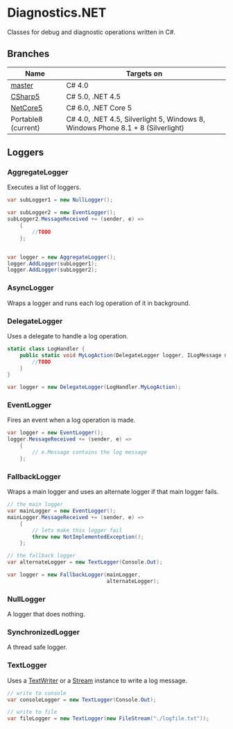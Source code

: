 # Diagnostics.NET

Classes for debug and diagnostic operations written in C#.

## Branches

| Name  | Targets on  |
| ----- | ----------- |
| [master](https://github.com/mkloubert/Diagnostics.NET)  | C# 4.0  |
| [CSharp5](https://github.com/mkloubert/Diagnostics.NET/tree/CSharp5)  | C# 5.0, .NET 4.5  |
| [NetCore5](https://github.com/mkloubert/Diagnostics.NET/tree/NetCore5)  | C# 6.0, .NET Core 5  |
| Portable8 (current)  | C# 4.0, .NET 4.5, Silverlight 5, Windows 8, Windows Phone 8.1 + 8 (Silverlight)  |

## Loggers

### AggregateLogger

Executes a list of loggers.

```csharp
var subLogger1 = new NullLogger();

var subLogger2 = new EventLogger();
subLogger2.MessageReceived += (sender, e) =>
    {
        //TODO
    };


var logger = new AggregateLogger();
logger.AddLogger(subLogger1);
logger.AddLogger(subLogger2);
```

### AsyncLogger

Wraps a logger and runs each log operation of it in background.

### DelegateLogger

Uses a delegate to handle a log operation.

```csharp
static class LogHandler {
    public static void MyLogAction(DelegateLogger logger, ILogMessage msg, ref bool success) {
        //TODO
    }
}

var logger = new DelegateLogger(LogHandler.MyLogAction);
```

### EventLogger

Fires an event when a log operation is made.

```csharp
var logger = new EventLogger();
logger.MessageReceived += (sender, e) =>
    {
        // e.Message contains the log message
    };
```

### FallbackLogger

Wraps a main logger and uses an alternate logger if that main logger fails.

```csharp
// the main logger
var mainLogger = new EventLogger();
mainLogger.MessageReceived += (sender, e) =>
    {
        // lets make this logger fail
        throw new NotImplementedException();
    };

// the fallback logger
var alternateLogger = new TextLogger(Console.Out);

var logger = new FallbackLogger(mainLogger,
                                alternateLogger);
```

### NullLogger

A logger that does nothing.

### SynchronizedLogger

A thread safe logger.

### TextLogger

Uses a [TextWriter](https://msdn.microsoft.com/en-us/library/system.io.textwriter(v=vs.110).aspx) or a [Stream](https://msdn.microsoft.com/en-us/library/system.io.stream%28v=vs.110%29.aspx) instance to write a log message.

```csharp
// write to console
var consoleLogger = new TextLogger(Console.Out);

// write to file
var fileLogger = new TextLogger(new FileStream("./logfile.txt"));
```
